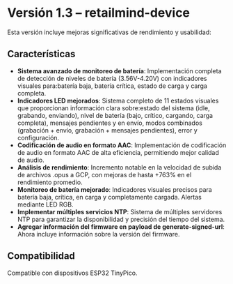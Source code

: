 # Versión 1.3 – retailmind-device
Esta versión incluye mejoras significativas de rendimiento y usabilidad:

## Características
* **Sistema avanzado de monitoreo de batería**: Implementación completa de detección de niveles de batería (3.56V-4.20V) con indicadores visuales para:batería baja, batería crítica, estado de carga y carga completa.
* **Indicadores LED mejorados**: Sistema completo de 11 estados visuales que proporcionan información clara sobre:estado del sistema (idle, grabando, enviando), nivel de batería (bajo, crítico, cargando, carga completa), mensajes pendientes y en envío, modos combinados (grabación + envío, grabación + mensajes pendientes), error y configuración.
* **Codificación de audio en formato AAC**: Implementación de codificación de audio en formato AAC de alta eficiencia, permitiendo mejor calidad de audio.
* **Análisis de rendimiento**: Incremento notable en la velocidad de subida de archivos .opus a GCP, con mejoras de hasta +763% en el rendimiento promedio.
* **Monitoreo de batería mejorado**: Indicadores visuales precisos para batería baja, crítica, en carga y completamente cargada. Alertas mediante LED RGB.
* **Implementar múltiples servicios NTP**:  Sistema de múltiples servidores NTP para garantizar la disponibilidad y precisión del tiempo del sistema.
* **Agregar información del firmware en payload de generate-signed-url**: Ahora incluye información sobre la versión del firmware.

## Compatibilidad
Compatible con dispositivos ESP32 TinyPico.
